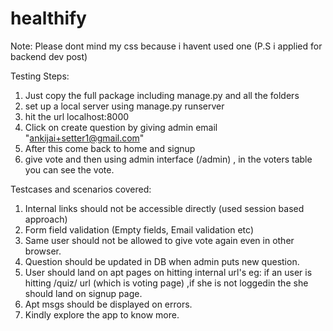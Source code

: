 # healthify

Note: Please dont mind my css because i havent used one (P.S i applied for backend dev post)<br>

Testing Steps:<br>
1. Just copy the full package including manage.py and all the folders<br>
2. set up a local server using manage.py runserver<br>
3. hit the url localhost:8000<br>
4. Click on create question by giving admin email "ankijai+setter1@gmail.com" <br>
5. After this come back to home and signup <br>
6. give vote and then using admin interface (/admin) , in the voters table you can see the vote.<br>

Testcases and scenarios covered:<br>
1. Internal links should not be accessible directly (used session based approach)<br>
2. Form field validation (Empty fields, Email validation etc)<br>
3. Same user should not be allowed to give vote again even in other browser.<br>
4. Question should be updated in DB when admin puts new question.<br>
5. User should land on apt pages on hitting internal url's eg: if an user is hitting /quiz/ url (which is voting page) ,if she is not loggedin the she should land on signup page.<br>
6. Apt msgs should be displayed on errors.<br>
7. Kindly explore the app to know more.<br>

